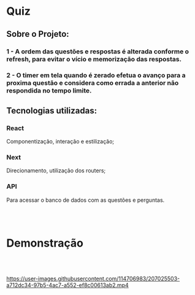 <h1>Quiz</h1>
    <h2>Sobre o Projeto:</h2>
    <h3>1 - A ordem das questões e respostas é alterada conforme o refresh, para evitar o vício e memorização das respostas.</h3>
    <h3>2 - O timer em tela quando é zerado efetua o avanço para a proxima questão e considera como errada a anterior não respondida no tempo limite.</h3>
    <h2>Tecnologias utilizadas:</h2>
    <h3>React</h3><p>Componentização, interação e estilização;</p>
    <h3>Next</h3><p>Direcionamento, utilização dos routers;</p>
    <h3>API</h3><p>Para acessar o banco de dados com as questões e perguntas.</p>
<br><br>
<h1>Demonstração</h1>
<br><br>

https://user-images.githubusercontent.com/114706983/207025503-a712dc34-97b5-4ac7-a552-ef8c00613ab2.mp4

